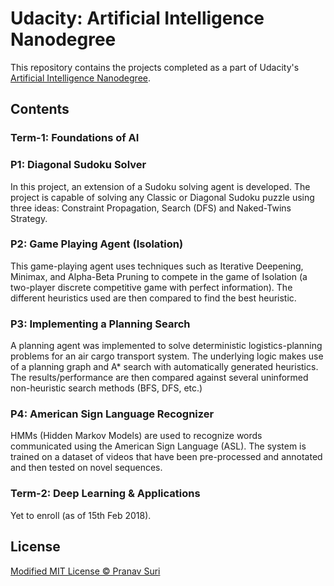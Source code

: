 # Udacity: Artificial Intelligence Nanodegree

This repository contains the projects completed as a part of Udacity's [Artificial Intelligence Nanodegree](https://in.udacity.com/course/artificial-intelligence-nanodegree--nd889).

## Contents

### Term-1: Foundations of AI

### P1: Diagonal Sudoku Solver
In this project, an extension of a Sudoku solving agent is developed. The project is capable of solving any Classic or Diagonal Sudoku puzzle using three ideas: Constraint Propagation, Search (DFS) and Naked-Twins Strategy.

### P2: Game Playing Agent (Isolation)
This game-playing agent uses techniques such as Iterative Deepening, Minimax, and Alpha-Beta Pruning to compete in the game of Isolation (a two-player discrete competitive game with perfect information). The different heuristics used are then compared to find the best heuristic.

### P3: Implementing a Planning Search
A planning agent was implemented to solve deterministic logistics-planning problems for an air cargo transport system. The underlying logic makes use of a planning graph and A* search with automatically generated heuristics. The results/performance are then compared against several uninformed non-heuristic search methods (BFS, DFS, etc.)

### P4: American Sign Language Recognizer
HMMs (Hidden Markov Models) are used to recognize words communicated using the American Sign Language (ASL). The system is trained on a dataset of videos that have been pre-processed and annotated and then tested on novel sequences.

### Term-2: Deep Learning & Applications
Yet to enroll (as of 15th Feb 2018).

## License
[Modified MIT License © Pranav Suri](/License.txt)
